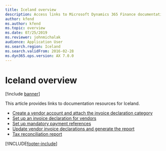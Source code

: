 ```yaml
---
title: Iceland overview
description: Access links to Microsoft Dynamics 365 Finance documentation resources for Iceland, including links directing to resources about reports and invoices.
author: kfend
ms.author: kfend
ms.topic: overview
ms.date: 07/25/2019
ms.reviewer: johnmichalak
audience: Application User
ms.search.region: Iceland
ms.search.validFrom: 2016-02-28
ms.dyn365.ops.version: AX 7.0.0
---
```


# Iceland overview

[!include [banner](../../includes/banner.md)]

This article provides links to documentation resources for Iceland. 

- [Create a vendor account and attach the invoice declaration category](create-vendor-account-attach-invoice-declaration-category.md)
- [Set up an invoice declaration for vendors](set-up-invoice-declaration-vendors.md)
- [Set up mandatory payment references](set-up-mandatory-payment-references.md)
- [Update vendor invoice declarations and generate the report](update-vendor-invoice-declarations-report.md)
- [Tax reconciliation report](../europe/emea-tax-reconciliation-report.md)


[!INCLUDE[footer-include](../../../includes/footer-banner.md)]
